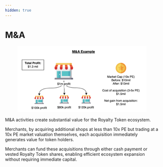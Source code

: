```yaml
---
hidden: true
---
```


# M\&A

<figure><img src="../.gitbook/assets/image (1) (1) (1).png" alt="" width="563"><figcaption></figcaption></figure>

M\&A activities create substantial value for the Royalty Token ecosystem.&#x20;

Merchants, by acquiring additional shops at less than 10x PE but trading at a 10x PE market valuation themselves, each acquisition immediately generates value for token holders.&#x20;

Merchants can fund these acquisitions through either cash payment or vested Royalty Token shares, enabling efficient ecosystem expansion without requiring immediate capital.
